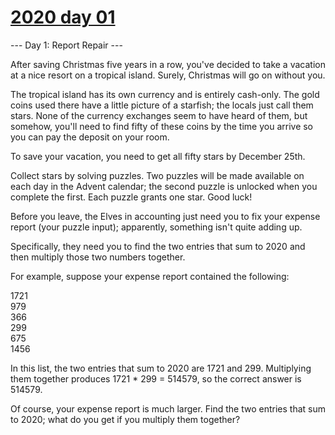# [2020 day 01](https://adventofcode.com/2020/day/1)

--- Day 1: Report Repair ---

After saving Christmas five years in a row, you've decided to take a vacation at a nice resort on a tropical island. Surely, Christmas will go on without you.



The tropical island has its own currency and is entirely cash-only.  The gold coins used there have a little picture of a starfish; the locals just call them stars. None of the currency exchanges seem to have heard of them, but somehow, you'll need to find fifty of these coins by the time you arrive so you can pay the deposit on your room.



To save your vacation, you need to get all fifty stars by December 25th.



Collect stars by solving puzzles.  Two puzzles will be made available on each day in the Advent calendar; the second puzzle is unlocked when you complete the first.  Each puzzle grants one star. Good luck!



Before you leave, the Elves in accounting just need you to fix your expense report (your puzzle input); apparently, something isn't quite adding up.



Specifically, they need you to find the two entries that sum to 2020 and then multiply those two numbers together.



For example, suppose your expense report contained the following:



1721\
979\
366\
299\
675\
1456



In this list, the two entries that sum to 2020 are 1721 and 299. Multiplying them together produces 1721 * 299 = 514579, so the correct answer is 514579.



Of course, your expense report is much larger. Find the two entries that sum to 2020; what do you get if you multiply them together?



